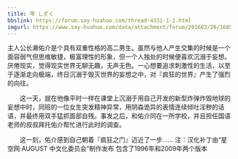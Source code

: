 ```yaml
---
title: 雫 しずく
bbslink: https://forum.say-huahuo.com/thread-4331-1-1.html
imgurl: https://www.say-huahuo.com/data/attachment/forum/201603/26/160521mws85q28ssonpt8e.jpg
---
```


主人公长濑佑介是个具有双重性格的高二男生。虽然与他人产生交集的时候是一个面容弱气但思维敏捷，极富理性的形象，但一个人独处的时候便喜欢沉溺于妄想。厌倦现实，觉得现实世界无聊无趣，无声无色。一心想要追求刺激性的生活，以至于逐渐走向极端，终日沉溺于毁灭世界的妄想之中，对『疯狂的世界』产生了强烈的向往。

　　这一天，就在他像平时一样在课堂上沉溺于用自己开发的新型炸弹炸毁地球的妄想中时，同班的一位女生突发精神异常，用阴森诡异的表情连续倾吐淫秽的话语，并最终用双手猛抓面部自残。事发之后，和佑介同在一所学校，并且担任国语老师的叔叔拜托佑介帮忙进行此时的调查。

　　这一刻，佑介感到自己朝着『疯狂之门』迈近了一步……
注：汉化补丁由“星空网·AUGUST 中文化委员会”制作发布
包含了1996年和2009年两个版本<!--more-->
